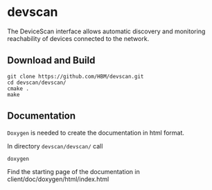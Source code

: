 # devscan
The DeviceScan interface allows automatic discovery and monitoring reachability of devices connected to the network.

## Download and Build
```
git clone https://github.com/HBM/devscan.git
cd devscan/devscan/
cmake .
make
```

## Documentation
`Doxygen` is needed to create the documentation in html format.

In directory `devscan/devscan/` call
```
doxygen
```
Find the starting page of the documentation in client/doc/doxygen/html/index.html 
